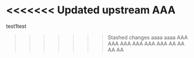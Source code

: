 <<<<<<< Updated upstream
AAA
=======
test1test
>>>>>>> Stashed changes
aaaa
aaaa
AAA
AAA
AAA
AAA
AAA
AAA
AA
AA
AA
AA
